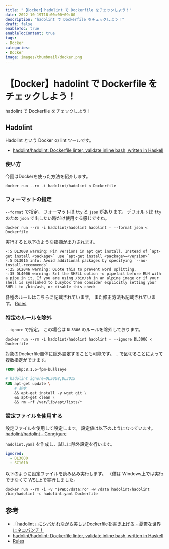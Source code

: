 ```yaml
---
title: "【Docker】hadolint で Dockerfile をチェックしよう！"
date: 2022-10-19T18:00:00+09:00
description: "hadolint で Dockerfile をチェックしよう！"
draft: false
enableToc: true
enableTocContent: true
tags: 
- Docker
categories: 
- Docker
image: images/thumbnail/docker.png
---
```


# 【Docker】hadolint で Dockerfile をチェックしよう！
hadolint で Dockerfile をチェックしよう！

## Hadolint
Hadolint という Docker の lint ツールです。
* <a href="https://github.com/hadolint/hadolint" target="_blank" rel="nofollow noopener">hadolint/hadolint: Dockerfile linter, validate inline bash, written in Haskell</a>

### 使い方
今回はDockerを使った方法を紹介します。

```
docker run --rm -i hadolint/hadolint < Dockerfile
```

### フォーマットの指定
`--format` で指定。
フォーマットは `tty` と `json` があります。
デフォルトは `tty` のため `json` で出したい時だけ使用する感じですね。
```
docker run --rm -i hadolint/hadolint hadolint - --format json < Dockerfile
```

実行すると以下のような指摘が出力されます。
```
-:5 DL3008 warning: Pin versions in apt get install. Instead of `apt-get install <package>` use `apt-get install <package>=<version>`
-:5 DL3015 info: Avoid additional packages by specifying `--no-install-recommends`
-:25 SC2046 warning: Quote this to prevent word splitting.
-:35 DL4006 warning: Set the SHELL option -o pipefail before RUN with a pipe in it. If you are using /bin/sh in an alpine image or if your shell is symlinked to busybox then consider explicitly setting your SHELL to /bin/ash, or disable this check
```

各種のルールはこちらに記載されています。
また修正方法も記載されています。
<a href="https://github.com/hadolint/hadolint#rules" target="_blank" rel="nofollow noopener">Rules</a>

### 特定のルールを除外
`--ignore` で指定。
この場合は `DL3306` のルールを除外しております。

```
docker run --rm -i hadolint/hadolint hadolint - --ignore DL3006 < Dockerfile
```

対象のDockerfile自体に除外設定することも可能です。
`,` で区切ることによって複数指定ができます。
```Dockerfile {linenos=table,hl_lines=[3]}
FROM php:8.1.6-fpm-bullseye

# hadolint ignore=DL3008,DL3015
RUN apt-get update \
    # 基本
    && apt-get install -y wget git \
    && apt-get clean \
    && rm -rf /var/lib/apt/lists/*
```

### 設定ファイルを使用する
設定ファイルを使用して設定します。
設定値は以下のようになっています。
<a href="https://github.com/hadolint/hadolint#configure" target="_blank" rel="nofollow noopener">hadolint/hadolint - Congigure</a>

`hadolint.yaml` を作成し、試しに除外設定を行います。
```hadolint.yaml
ignored:
  - DL3000
  - SC1010
```

以下のように設定ファイルを読み込み実行します。
（僕は Windows上では実行できなくて WSL上で実行しました。
```
docker run --rm -i -v "$PWD:/data:ro" -w /data hadolint/hadolint /bin/hadolint -c hadolint.yaml Dockerfile
```

## 参考
* <a href="https://nekopunch.hatenablog.com/entry/2018/10/08/213513" target="_blank" rel="nofollow noopener">「hadolint」にシバかれながら美しいDockerfileを書き上げる - 憂鬱な世界にネコパンチ！</a>
* <a href="https://github.com/hadolint/hadolint" target="_blank" rel="nofollow noopener">hadolint/hadolint: Dockerfile linter, validate inline bash, written in Haskell</a>
* <a href="https://github.com/hadolint/hadolint#rules" target="_blank" rel="nofollow noopener">Rules</a>
